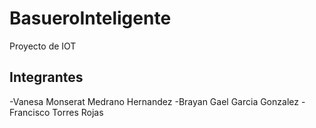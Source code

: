 # BasueroInteligente
Proyecto de IOT

## Integrantes
-Vanesa Monserat Medrano Hernandez
-Brayan Gael Garcia Gonzalez
-Francisco Torres Rojas
